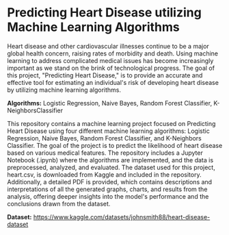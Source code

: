 # Predicting Heart Disease utilizing Machine Learning Algorithms  

Heart disease and other cardiovascular illnesses continue to be a major global health concern, raising rates of morbidity and death. Using machine learning to address complicated medical issues has become increasingly important as we stand on the brink of technological progress. The goal of this project, "Predicting Heart Disease," is to provide an accurate and effective tool for estimating an individual's risk of developing heart disease by utilizing machine learning algorithms.  

**Algorithms:** Logistic Regression, Naive Bayes, Random Forest Classifier, K-NeighborsClassifier

This repository contains a machine learning project focused on Predicting Heart Disease using four different machine learning algorithms: Logistic Regression, Naive Bayes, Random Forest Classifier, and K-Neighbors Classifier. The goal of the project is to predict the likelihood of heart disease based on various medical features. The repository includes a Jupyter Notebook (.ipynb) where the algorithms are implemented, and the data is preprocessed, analyzed, and evaluated. The dataset used for this project, heart.csv, is downloaded from Kaggle and included in the repository. Additionally, a detailed PDF is provided, which contains descriptions and interpretations of all the generated graphs, charts, and results from the analysis, offering deeper insights into the model's performance and the conclusions drawn from the dataset.

**Dataset:** https://www.kaggle.com/datasets/johnsmith88/heart-disease-dataset
